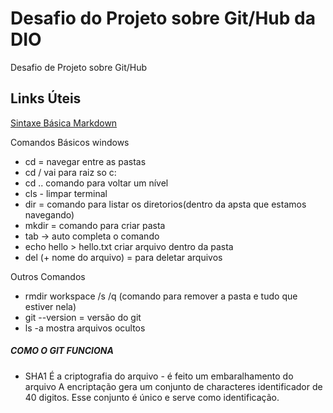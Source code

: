 # Desafio do Projeto sobre Git/Hub da DIO
Desafio de Projeto sobre Git/Hub

## Links Úteis
[Sintaxe Básica Markdown](https://www.markdownguide.org/basic-syntax/)

Comandos Básicos windows
* cd = navegar entre as pastas
* cd / vai para raiz so c:
* cd .. comando para voltar um nível
* cls - limpar terminal
* dir = comando para listar os diretorios(dentro da apsta que estamos navegando)
* mkdir = comando para criar pasta
* tab -> auto completa o comando
* echo hello > hello.txt criar arquivo dentro da pasta
* del (+ nome do arquivo) = para deletar arquivos

Outros Comandos
* rmdir workspace /s /q (comando para remover a pasta e tudo que estiver nela)
* git --version = versão do git
* ls -a mostra arquivos ocultos

##### COMO O GIT FUNCIONA

* SHA1
É a criptografia do arquivo - é feito um embaralhamento do arquivo
A encriptação gera um conjunto de characteres identificador de 40 digitos.
Esse conjunto é único e serve como identificação.
